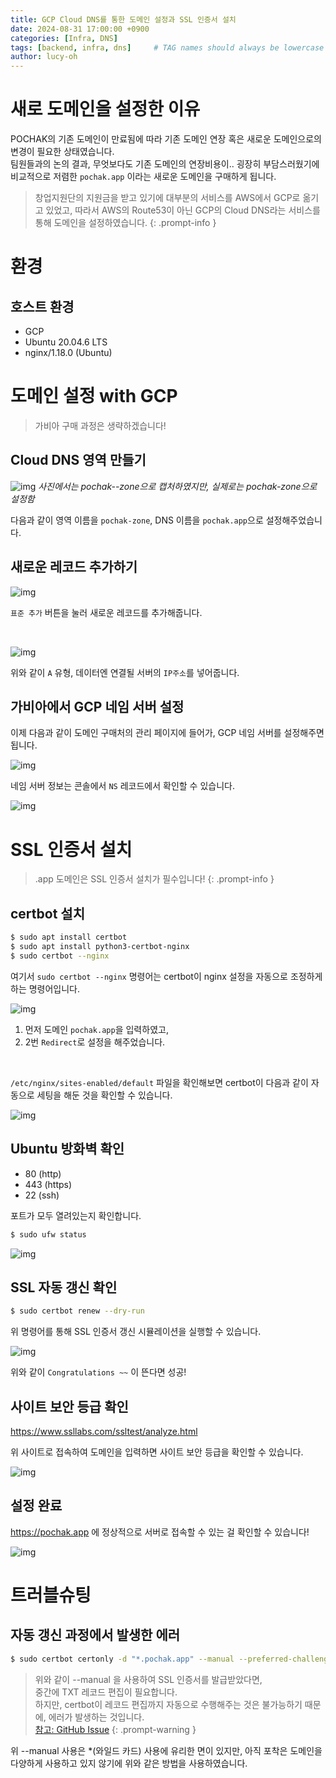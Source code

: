 ```yaml
---
title: GCP Cloud DNS를 통한 도메인 설정과 SSL 인증서 설치
date: 2024-08-31 17:00:00 +0900
categories: [Infra, DNS]
tags: [backend, infra, dns]     # TAG names should always be lowercase
author: lucy-oh
---
```


# 새로 도메인을 설정한 이유
POCHAK의 기존 도메인이 만료됨에 따라 기존 도메인 연장 혹은 새로운 도메인으로의 변경이 필요한 상태였습니다. <br>
팀원들과의 논의 결과, 무엇보다도 기존 도메인의 연장비용이.. 굉장히 부담스러웠기에 비교적으로 저렴한 `pochak.app` 이라는 새로운 도메인을 구매하게 됩니다.

> 창업지원단의 지원금을 받고 있기에 대부분의 서비스를 AWS에서 GCP로 옮기고 있었고, 따라서 AWS의 Route53이 아닌 GCP의 Cloud DNS라는 서비스를 통해 도메인을 설정하였습니다.
{: .prompt-info }

# 환경

## 호스트 환경
- GCP
- Ubuntu 20.04.6 LTS
- nginx/1.18.0 (Ubuntu)

# 도메인 설정 with GCP
> 가비아 구매 과정은 생략하겠습니다!

## Cloud DNS 영역 만들기
![img](/assets/img/2024-08-31-dns-setting/1-img.png)
_사진에서는 pochak--zone으로 캡처하였지만, 실제로는 pochak-zone으로 설정함_

다음과 같이 영역 이름을 `pochak-zone`, DNS 이름을 `pochak.app`으로 설정해주었습니다.

## 새로운 레코드 추가하기
![img](/assets/img/2024-08-31-dns-setting/2-img.png)

`표준 추가` 버튼을 눌러 새로운 레코드를 추가해줍니다.

<br>

![img](/assets/img/2024-08-31-dns-setting/3-img.png)

위와 같이 `A` 유형, 데이터엔 연결될 서버의 `IP주소`를 넣어줍니다.

## 가비아에서 GCP 네임 서버 설정

이제 다음과 같이 도메인 구매처의 관리 페이지에 들어가, GCP 네임 서버를 설정해주면 됩니다.

![img](/assets/img/2024-08-31-dns-setting/4-img.png)

네임 서버 정보는 콘솔에서 `NS` 레코드에서 확인할 수 있습니다.

![img](/assets/img/2024-08-31-dns-setting/5-img.png)

# SSL 인증서 설치
> .app 도메인은 SSL 인증서 설치가 필수입니다!
{: .prompt-info }

## certbot 설치

```bash
$ sudo apt install certbot
$ sudo apt install python3-certbot-nginx
$ sudo certbot --nginx
```

여기서 `sudo certbot --nginx` 명령어는 certbot이 nginx 설정을 자동으로 조정하게 하는 명령어입니다. 

![img](/assets/img/2024-08-31-dns-setting/6-img.png)

1. 먼저 도메인 `pochak.app`을 입력하였고,
2. 2번 `Redirect`로 설정을 해주었습니다.

<br>

`/etc/nginx/sites-enabled/default` 파일을 확인해보면
certbot이 다음과 같이 자동으로 세팅을 해둔 것을 확인할 수 있습니다.

![img](/assets/img/2024-08-31-dns-setting/7-img.png)

## Ubuntu 방화벽 확인

- 80 (http)
- 443 (https)
- 22 (ssh)

포트가 모두 열려있는지 확인합니다.

```bash
$ sudo ufw status
```

![img](/assets/img/2024-08-31-dns-setting/8-img.png)

## SSL 자동 갱신 확인

```bash
$ sudo certbot renew --dry-run
```

위 명령어를 통해 SSL 인증서 갱신 시뮬레이션을 실행할 수 있습니다.

![img](/assets/img/2024-08-31-dns-setting/9-img.png)

위와 같이 `Congratulations ~~` 이 뜬다면 성공!

## 사이트 보안 등급 확인
https://www.ssllabs.com/ssltest/analyze.html

위 사이트로 접속하여 도메인을 입력하면 사이트 보안 등급을 확인할 수 있습니다.

![img](/assets/img/2024-08-31-dns-setting/10-img.png)


## 설정 완료

https://pochak.app 에 정상적으로 서버로 접속할 수 있는 걸 확인할 수 있습니다!

![img](/assets/img/2024-08-31-dns-setting/11-img.png)

# 트러블슈팅

## 자동 갱신 과정에서 발생한 에러

```bash
$ sudo certbot certonly -d "*.pochak.app" --manual --preferred-challenges dns
```

> 위와 같이 --manual 을 사용하여 SSL 인증서를 발급받았다면, <br>
> 중간에 TXT 레코드 편집이 필요합니다.<br>
> 하지만, certbot이 레코드 편집까지 자동으로 수행해주는 것은 불가능하기 때문에, 에러가 발생하는 것입니다. <br>
> [참고: GitHub Issue](https://github.com/certbot/certbot/issues/6280#issuecomment-451361955)
{: .prompt-warning }

위 --manual 사용은 *(와일드 카드) 사용에 유리한 면이 있지만, 아직 포착은 도메인을 다양하게 사용하고 있지 않기에 위와 같은 방법을 사용하였습니다.